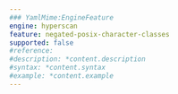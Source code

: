 ```yaml
---
### YamlMime:EngineFeature
engine: hyperscan
feature: negated-posix-character-classes
supported: false
#reference: 
#description: *content.description
#syntax: *content.syntax
#example: *content.example
---
```

